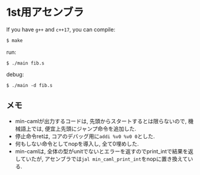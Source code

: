 # 1st用アセンブラ

If you have `g++` and `c++17`, you can compile:
```bash
$ make 
```

run:
```
$ ./main fib.s
```

debug:
```
$ ./main -d fib.s
```

## メモ

- min-camlが出力するコードは, 先頭からスタートするとは限らないので, 機械語上では, 便宜上先頭にジャンプ命令を追加した. 
- 停止命令retは, コアのデバッグ用に`addi %v0 %v0 0`とした.
- 何もしない命令としてnopを導入し, 全て0埋めした. 
- min-camlは, 全体の型がunitでないとエラーを返すのでprint_intで結果を返していたが, アセンブラでは`jal min_caml_print_int`をnopに置き換えている.

